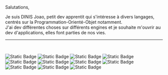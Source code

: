 Salutations,

Je suis DINIS Joao, petit dev apprentit qui s'intéresse à divers langages, centrés sur la Programmation-Orienté-Objet notamment.<br>
J'ai dev différentes choses sur différents engines et je souhaite m'ouvrir au dev d'applications, elles font parties de nos vies.<br>
<hr><br>

![Static Badge](https://img.shields.io/badge/JavaScript-black?style=plastic&logo=JavaScript)
![Static Badge](https://img.shields.io/badge/Lua-blue?logo=lua)
![Static Badge](https://img.shields.io/badge/Anaconda-lightgreen?logo=Anaconda)
![Static Badge](https://img.shields.io/badge/Python-darkblue?logo=Python)
![Static Badge](https://img.shields.io/badge/HTML5-f59b67?logo=html5)
![Static Badge](https://img.shields.io/badge/CSS3-blue?logo=css3)
![Static Badge](https://img.shields.io/badge/AlpineJS-white?logo=alpine.js)
![Static Badge](https://img.shields.io/badge/PostgreSQL-c3d4e6?logo=postgresql)
![Static Badge](https://img.shields.io/badge/Java-darkred?logo=coffeescript)
![Static Badge](https://img.shields.io/badge/mysql-white?logo=mysql)
![Static Badge](https://img.shields.io/badge/IntelliJ_IDEA-black?logo=intellijidea)
